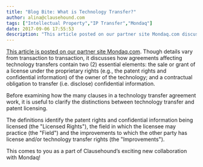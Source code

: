 ```yaml
---
title: "Blog Bite: What is Technology Transfer?"
author: alina@clausehound.com
tags: ["Intellectual Property","IP Transfer","Mondaq"]
date: 2017-09-06 17:55:53
description: "This article posted on our partner site Mondaq.com discusses how, though details vary from transaction to transaction, agreements affecting technology transfers contain two essential elements: the s..."
---
```


[This article is posted on our partner site Mondaq.com](http://www.mondaq.com/unitedstates/x/7871/Patent/The+Anatomy+of+a+Technology+Transfer+Agreement). Though details vary from transaction to transaction, it discusses how agreements affecting technology transfers contain two (2) essential elements: the sale or grant of a license under the proprietary rights (e.g., the patent rights and confidential information) of the owner of the technology; and a contractual obligation to transfer (i.e. disclose) confidential information.

Before examining how the many clauses in a technology transfer agreement work, it is useful to clarify the distinctions between technology transfer and patent licensing.

The definitions identify the patent rights and confidential information being licensed (the "Licensed Rights"), the field in which the licensee may practice (the "Field") and the improvements to which the other party has license and/or technology transfer rights (the "Improvements").

This comes to you as a part of Clausehound’s exciting new collaboration with Mondaq!
